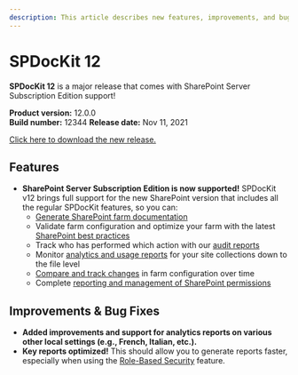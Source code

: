 ```yaml
---
description: This article describes new features, improvements, and bug fixes delivered in SPDocKit 12.
---
```


# SPDocKit 12

**SPDocKit 12** is a major release that comes with SharePoint Server Subscription Edition support!

**Product version:** 12.0.0  
**Build number:** 12344
**Release date:** Nov 11, 2021

[Click here to download the new release.](https://www.syskit.com/products/spdockit/download/)

## Features

* **SharePoint Server Subscription Edition is now supported!** SPDocKit v12 brings full support for the new SharePoint version that includes all the regular SPDocKit features, so you can:
    * [Generate SharePoint farm documentation](../explore-reports-and-create-documentation/farm-explorer/farm-documentation.md)
    * Validate farm configuration and optimize your farm with the latest [SharePoint best practices](../explore-reports-and-create-documentation/best-practices/best-practices-reports.md)
    * Track who has performed which action with our [audit reports](../explore-reports-and-create-documentation/audit-reports/audit-dashboard.md)
    * Monitor [analytics and usage reports](../explore-reports-and-create-documentation/analytics-and-usage-reports/analytics-dashboard.md) for your site collections down to the file level
    * [Compare and track changes](../compare-sharepoint-configurations/compare-sharepoint-farms.md) in farm configuration over time
    * Complete [reporting and management of SharePoint permissions](../manage-sharepoint-permissions/permissions-explorer-screen.md)

## Improvements & Bug Fixes

* **Added improvements and support for analytics reports on various other local settings (e.g., French, Italian, etc.).**
* **Key reports optimized!** This should allow you to generate reports faster, especially when using the [Role-Based Security](../configure-and-extend-spdockit/role-based-security.md) feature.
